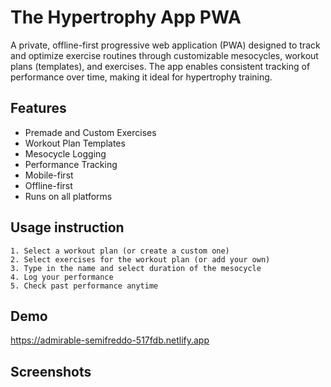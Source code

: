 
# The Hypertrophy App PWA

A private, offline-first progressive web application (PWA) designed to track and optimize exercise routines through customizable mesocycles, workout plans (templates), and exercises. The app enables consistent tracking of performance over time, making it ideal for hypertrophy training.

## Features

- Premade and Custom Exercises
- Workout Plan Templates
- Mesocycle Logging
- Performance Tracking
- Mobile-first
- Offline-first
- Runs on all platforms
  
## Usage instruction

    1. Select a workout plan (or create a custom one)
    2. Select exercises for the workout plan (or add your own)
    3. Type in the name and select duration of the mesocycle
    4. Log your performance
    5. Check past performance anytime
    
## Demo

https://admirable-semifreddo-517fdb.netlify.app

## Screenshots
